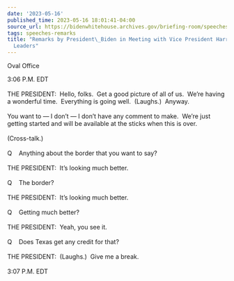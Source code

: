 ```yaml
---
date: '2023-05-16'
published_time: 2023-05-16 18:01:41-04:00
source_url: https://bidenwhitehouse.archives.gov/briefing-room/speeches-remarks/2023/05/16/remarks-by-president-biden-in-meeting-with-vice-president-harris-and-congressional-leaders/
tags: speeches-remarks
title: "Remarks by President\_Biden in Meeting with Vice President Harris and Congressional\_\
  Leaders"
---
```

 
Oval Office

3:06 P.M. EDT  
   
THE PRESIDENT:  Hello, folks.  Get a good picture of all of us.  We’re
having a wonderful time.  Everything is going well.  (Laughs.) 
Anyway.   
   
You want to — I don’t — I don’t have any comment to make.  We’re just
getting started and will be available at the sticks when this is
over.   
   
(Cross-talk.)  
   
Q    Anything about the border that you want to say?  
   
THE PRESIDENT:  It’s looking much better.  
   
Q    The border?  
   
THE PRESIDENT:  It’s looking much better.   
   
Q    Getting much better?  
   
THE PRESIDENT:  Yeah, you see it.   
   
Q    Does Texas get any credit for that?  
   
THE PRESIDENT:  (Laughs.)  Give me a break.   
   
3:07 P.M. EDT  
 
